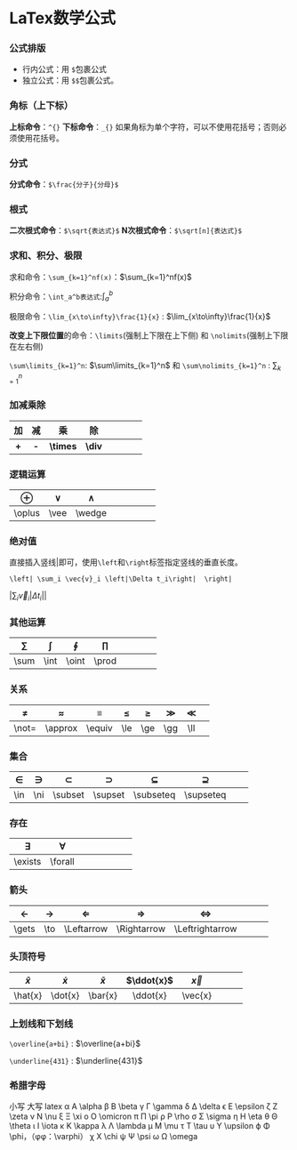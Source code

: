# LaTex数学公式

###  公式排版

- 行内公式：用 `$`包裹公式
- 独立公式：用 `$$`包裹公式。

###  角标（上下标）

**上标命令**：`^{}`
**下标命令**：`_{}`
如果角标为单个字符，可以不使用花括号；否则必须使用花括号。

### 分式

**分式命令**：`$\frac{分子}{分母}$`

### 根式

**二次根式命令**：`$\sqrt{表达式}$`
**N次根式命令**：`$\sqrt[n]{表达式}$`

### 求和、积分、极限

求和命令：`\sum_{k=1}^nf(x)`：$\sum_{k=1}^nf(x)$

积分命令：`\int_a^b表达式`:$\int_a^b$

极限命令：`\lim_{x\to\infty}\frac{1}{x}` : $\lim_{x\to\infty}\frac{1}{x}$

**改变上下限位置**的命令：`\limits`(强制上下限在上下侧) 和 `\nolimits`(强制上下限在左右侧)

`\sum\limits_{k=1}^n`: $\sum\limits_{k=1}^n$ 和 `\sum\nolimits_{k=1}^n` : $\sum\nolimits_{k=1}^n$

### 加减乘除

|  加   |  减   |     乘     |    除    |      |      |      |      |
| :---: | :---: | :--------: | :------: | ---- | ---- | ---- | ---- |
| **+** | **-** | **\times** | **\div** |      |      |      |      |

### 逻辑运算

|   ⊕    |  ∨   |   ∧    |      |      |      |      |      |
| :----: | :--: | :----: | ---- | ---- | ---- | ---- | ---- |
| \oplus | \vee | \wedge |      |      |      |      |      |

### 绝对值

直接插入竖线|即可，使用`\left`和`\right`标签指定竖线的垂直长度。

`\left| \sum_i \vec{v}_i \left|\Delta t_i\right|  \right|`

$\left| \sum_i \vec{v}_i \left|\Delta t_i\right|  \right|$

### 其他运算

|  ∑   |  ∫   |   ∮   |   ∏   |      |      |      |      |
| :--: | :--: | :---: | :---: | ---- | ---- | ---- | ---- |
| \sum | \int | \oint | \prod |      |      |      |      |

### 关系

|   ≠   |    ≈    |   ≡    |  ≤   |  ≥   |  ≫   |  ≪   |      |
| :---: | :-----: | :----: | :--: | :--: | :--: | :--: | :--: |
| \not= | \approx | \equiv | \le  | \ge  | \gg  | \ll  |      |

### 集合

|  ∈   |  ∋   |    ⊂    |    ⊃    |     ⊆     |     ⊇     |      |      |
| :--: | :--: | :-----: | :-----: | :-------: | :-------: | ---- | ---- |
| \in  | \ni  | \subset | \supset | \subseteq | \supseteq |      |      |

### 存在

|    ∃    |    ∀    |      |      |      |      |      |      |
| :-----: | :-----: | ---- | ---- | ---- | ---- | ---- | ---- |
| \exists | \forall |      |      |      |      |      |      |

### 箭头

|   ←   |  →   |     ⇐      |      ⇒      |        ⇔        |      |      |      |
| :---: | :--: | :--------: | :---------: | :-------------: | ---- | ---- | ---- |
| \gets | \to  | \Leftarrow | \Rightarrow | \Leftrightarrow |      |      |      |

### 头顶符号

| $\hat{x}$ | $\dot{x}$ | $\bar{x}$ | $\ddot{x}$ | $\vec{x}$ |      |      |      |
| :-------: | :-------: | :-------: | :--------: | :-------: | ---- | ---- | ---- |
|  \hat{x}  |  \dot{x}  |  \bar{x}  |  \ddot{x}  |  \vec{x}  |      |      |      |

### 上划线和下划线

`\overline{a+bi}` : $\overline{a+bi}$

`\underline{431}` : $\underline{431}$



### 希腊字母

小写	大写	latex
α	A	\alpha
β	B	\beta
γ	Γ	\gamma
δ	Δ	\delta
ϵ	E	\epsilon
ζ	Z	\zeta
ν	N	\nu
ξ	Ξ	\xi
ο	O	\omicron
π	Π	\pi
ρ	P	\rho
σ	Σ	\sigma
η	H	\eta
θ	Θ	\theta
ι	I	\iota
κ	K	\kappa
λ	Λ	\lambda
μ	M	\mu
τ	T	\tau
υ	Υ	\upsilon
ϕ	Φ	\phi，（φφ：\varphi）
χ	X	\chi
ψ	Ψ	\psi
ω	Ω	\omega








































